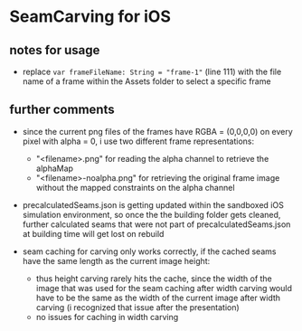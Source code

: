 # SeamCarving for iOS

## notes for usage

- replace `var frameFileName: String = "frame-1"` (line 111) with the file name of a frame within the Assets folder to select a specific frame


## further comments

- since the current png files of the frames have RGBA = (0,0,0,0) on every pixel with alpha = 0, i use two different frame representations:
  - "\<filename\>.png" for reading the alpha channel to retrieve the alphaMap
  - "\<filename\>-noalpha.png" for retrieving the original frame image without the mapped constraints on the alpha channel
  
- precalculatedSeams.json is getting updated within the sandboxed iOS simulation environment, so once the the building folder gets cleaned, further calculated seams that were 
  not part of precalculatedSeams.json at building time will get lost on rebuild
  
- seam caching for carving only works correctly, if the cached seams have the same length as the current image height:
    - thus height carving rarely hits the cache, since the width of the image that was used for the seam caching after width carving would have to be the same as the width of the current image after width carving (i recognized that issue after the presentation)
    - no issues for caching in width carving

